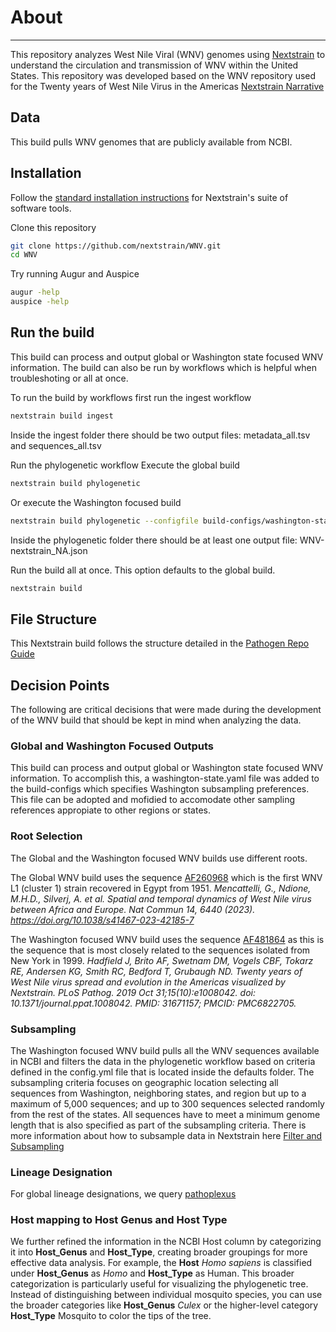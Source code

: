 # About
---

This repository analyzes West Nile Viral (WNV) genomes using [Nextstrain](https://nextstrain.org/) to understand the circulation and transmission of WNV within the United States. This repository was developed based on the WNV repository used for the Twenty years of West Nile Virus in the Americas [Nextstrain Narrative](https://nextstrain.org/WNV/NA)

## Data

This build pulls WNV genomes that are publicly available from NCBI.

## Installation
Follow the [standard installation instructions](https://docs.nextstrain.org/en/latest/install.html) for Nextstrain's suite of software tools. 

Clone this repository
```bash
git clone https://github.com/nextstrain/WNV.git
cd WNV
```

Try running Augur and Auspice
```bash
augur -help
auspice -help
```

## Run the build
This build can process and output global or Washington state focused WNV information. The build can also be run by workflows which is helpful when troubleshoting or all at once.

To run the build by workflows first run the ingest workflow
```bash
nextstrain build ingest
```
Inside the ingest folder there should be two output files: metadata_all.tsv and sequences_all.tsv

Run the phylogenetic workflow
Execute the global build
```bash
nextstrain build phylogenetic
```
Or execute the Washington focused build 
```bash
nextstrain build phylogenetic --configfile build-configs/washington-state/config.yaml
```
Inside the phylogenetic folder there should be at least one output file: WNV-nextstrain_NA.json

Run the build all at once. This option defaults to the global build.
```bash
nextstrain build
```

## File Structure
This Nextstrain build follows the structure detailed in the [Pathogen Repo Guide](https://github.com/nextstrain/pathogen-repo-guide)

## Decision Points
The following are critical decisions that were made during the development of the WNV build that should be kept in mind when analyzing the data.

### Global and Washington Focused Outputs
This build can process and output global or Washington state focused WNV information. To accomplish this, a washington-state.yaml file was added to the build-configs which specifies Washington subsampling preferences. This file can be adopted and mofidied to accomodate other sampling references appropiate to other regions or states.

### Root Selection
The Global and the Washington focused WNV builds use different roots.

The Global WNV build uses the sequence [AF260968](https://www.ncbi.nlm.nih.gov/nuccore/AF260968.1) which is the first WNV L1 (cluster 1) strain recovered in Egypt from 1951.
_Mencattelli, G., Ndione, M.H.D., Silverj, A. et al. Spatial and temporal dynamics of West Nile virus between Africa and Europe. Nat Commun 14, 6440 (2023). https://doi.org/10.1038/s41467-023-42185-7_

The Washington focused WNV build uses the sequence [AF481864](https://www.ncbi.nlm.nih.gov/nuccore/AF481864) as this is the sequence that is most closely related to the sequences isolated from New York in 1999. 
_Hadfield J, Brito AF, Swetnam DM, Vogels CBF, Tokarz RE, Andersen KG, Smith RC, Bedford T, Grubaugh ND. Twenty years of West Nile virus spread and evolution in the Americas visualized by Nextstrain. PLoS Pathog. 2019 Oct 31;15(10):e1008042. doi: 10.1371/journal.ppat.1008042. PMID: 31671157; PMCID: PMC6822705._

### Subsampling
The Washington focused WNV build pulls all the WNV sequences available in NCBI and filters the data in the phylogenetic workflow based on criteria defined in the config.yml file that is located inside the defaults folder. The subsampling criteria focuses on geographic location selecting all sequences from Washington, neighboring states, and region but up to a maximum of 5,000 sequences; and up to 300 sequences selected randomly from the rest of the states. All sequences have to meet a minimum genome length that is also specified as part of the subsampling criteria. There is more information about how to subsample data in Nextstrain here [Filter and Subsampling](https://docs.nextstrain.org/en/latest/guides/bioinformatics/filtering-and-subsampling.html)

### Lineage Designation
For global lineage designations, we query [pathoplexus](https://pathoplexus.org/)

### Host mapping to Host Genus and Host Type
We further refined the information in the NCBI Host column by categorizing it into **Host_Genus** and **Host_Type**, creating broader groupings for more effective data analysis. For example, the **Host** _Homo sapiens_ is classified under **Host_Genus** as _Homo_ and **Host_Type** as Human. This broader categorization is particularly useful for visualizing the phylogenetic tree. Instead of distinguishing between individual mosquito species, you can use the broader categories like **Host_Genus** _Culex_ or the higher-level category **Host_Type** Mosquito to color the tips of the tree.


